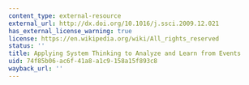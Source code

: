 ```yaml
---
content_type: external-resource
external_url: http://dx.doi.org/10.1016/j.ssci.2009.12.021
has_external_license_warning: true
license: https://en.wikipedia.org/wiki/All_rights_reserved
status: ''
title: Applying System Thinking to Analyze and Learn from Events
uid: 74f85b06-ac6f-41a8-a1c9-158a15f893c8
wayback_url: ''
---
```

